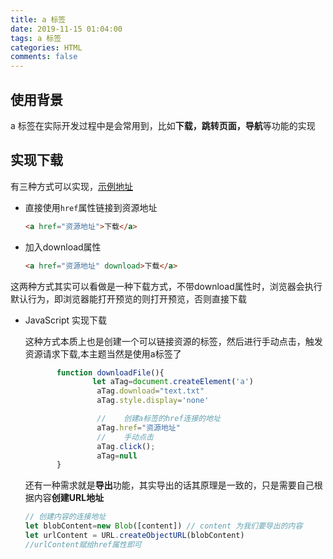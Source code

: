 ```yaml
---
title: a 标签
date: 2019-11-15 01:04:00
tags: a 标签
categories: HTML
comments: false
---
```


## 使用背景

a 标签在实际开发过程中是会常用到，比如**下载，跳转页面，导航**等功能的实现

## 实现下载

有三种方式可以实现，[示例地址](<https://tomoyd.github.io/hexo-blog/demos/aTag/download.html>)

- 直接使用`href`属性链接到资源地址

  ```html
  <a href="资源地址">下载</a>
  ```

- 加入download属性

  ```html
  <a href="资源地址" download>下载</a>
  ```

这两种方式其实可以看做是一种下载方式，不带download属性时，浏览器会执行默认行为，即浏览器能打开预览的则打开预览，否则直接下载

- JavaScript 实现下载

  这种方式本质上也是创建一个可以链接资源的标签，然后进行手动点击，触发资源请求下载,本主题当然是使用a标签了

  ```javascript
         function downloadFile(){
                 let aTag=document.createElement('a')
                  aTag.download="text.txt"
                  aTag.style.display='none'
  
                  //    创建a标签的href连接的地址
                  aTag.href="资源地址"
                  //    手动点击
                  aTag.click();
                  aTag=null
         }
  ```

  还有一种需求就是**导出**功能，其实导出的话其原理是一致的，只是需要自己根据内容**创建URL地址**

  ```javascript
  // 创建内容的连接地址
  let blobContent=new Blob([content]) // content 为我们要导出的内容
  let urlContent = URL.createObjectURL(blobContent)
  //urlContent赋给href属性即可
  ```


